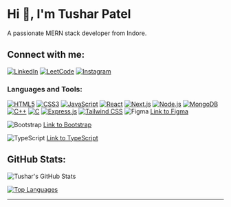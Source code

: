 # Hi 👋, I'm Tushar Patel
A passionate MERN stack developer from Indore.

## Connect with me:
[![LinkedIn](https://img.shields.io/badge/LinkedIn-0077B5?logo=linkedin&logoColor=white)](https://www.linkedin.com/in/tusharpatel626346/)
[![LeetCode](https://img.shields.io/badge/LeetCode-FFA116?logo=leetcode&logoColor=black)](https://leetcode.com/tushar626346/)
[![Instagram](https://img.shields.io/badge/Instagram-E4405F?logo=instagram&logoColor=white)](https://www.instagram.com/_tusharpatel___/)



### Languages and Tools:
[![HTML5](https://img.shields.io/badge/HTML5-E34F26?logo=html5&logoColor=white)](https://developer.mozilla.org/en-US/docs/Web/HTML)
[![CSS3](https://img.shields.io/badge/CSS3-1572B6?logo=css3&logoColor=white)](https://developer.mozilla.org/en-US/docs/Web/CSS)
[![JavaScript](https://img.shields.io/badge/JavaScript-F7DF1E?logo=javascript&logoColor=black)](https://developer.mozilla.org/en-US/docs/Web/JavaScript)
[![React](https://img.shields.io/badge/React-61DAFB?logo=react&logoColor=black)](https://react.dev/)
[![Next.js](https://img.shields.io/badge/Next.js-000000?logo=nextdotjs&logoColor=white)](https://nextjs.org/)
[![Node.js](https://img.shields.io/badge/Node.js-339933?logo=nodedotjs&logoColor=white)](https://nodejs.org/)
[![MongoDB](https://img.shields.io/badge/MongoDB-47A248?logo=mongodb&logoColor=white)](https://www.mongodb.com/)
[![C++](https://img.shields.io/badge/C++-00599C?logo=cplusplus&logoColor=white)](https://isocpp.org/)
[![C](https://img.shields.io/badge/C-A8B9CC?logo=c&logoColor=white)](https://en.wikipedia.org/wiki/C_(programming_language))
[![Express.js](https://img.shields.io/badge/Express.js-404D59?logo=express&logoColor=white)](https://expressjs.com/)
[![Tailwind CSS](https://img.shields.io/badge/TailwindCSS-06B6D4?logo=tailwindcss&logoColor=white)](https://tailwindcss.com/)
![Figma](https://img.shields.io/badge/Figma-F24E1E?logo=figma&logoColor=white)
[Link to Figma](https://www.figma.com/)

![Bootstrap](https://img.shields.io/badge/Bootstrap-563D7C?logo=bootstrap&logoColor=white)
[Link to Bootstrap](https://getbootstrap.com/)

![TypeScript](https://img.shields.io/badge/TypeScript-3178C6?logo=typescript&logoColor=white)
[Link to TypeScript](https://www.typescriptlang.org/)



## GitHub Stats:
![Tushar's GitHub Stats](https://github-readme-stats.vercel.app/api?username=tushar6263&show_icons=true&theme=radical)

[![Top Languages](https://github-readme-stats.vercel.app/api/top-langs/?username=tushar6263&layout=compact&theme=radical)](https://github.com/anuraghazra/github-readme-stats)





---


